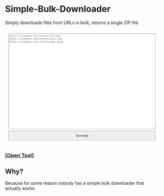 # Simple-Bulk-Downloader
Simply downloads files from URLs in bulk, returns a single ZIP file.

![](image.png)

### [[Open Tool]](https://hakorr.github.io/Simple-Bulk-Downloader/)

## Why?

Because for some reason nobody has a simple bulk downloader that actually works.
